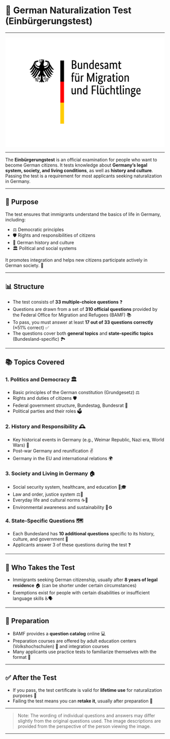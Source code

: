 # **📝 German Naturalization Test (Einbürgerungstest)**

---

![Bundesamt für Migration und Flüchtlinge](../assets/images/bundesamt-fuer-migration-und-fluechtlinge.png)

---

The **Einbürgerungstest** is an official examination for people who want to become German citizens. It tests knowledge about **Germany’s legal system, society, and living conditions**, as well as **history and culture**. Passing the test is a requirement for most applicants seeking naturalization in Germany.

---

## **🎯 Purpose**

The test ensures that immigrants understand the basics of life in Germany, including:

* ⚖️ Democratic principles
* 🛡️ Rights and responsibilities of citizens
* 📜 German history and culture
* 🏛️ Political and social systems

It promotes integration and helps new citizens participate actively in German society. 🤝

---

## **📊 Structure**

* The test consists of **33 multiple-choice questions** ❓
* Questions are drawn from a set of **310 official questions** provided by the Federal Office for Migration and Refugees (BAMF) 📚
* To pass, you must answer at least **17 out of 33 questions correctly** (≈51% correct) ✅
* The questions cover both **general topics** and **state-specific topics** (Bundesland-specific) 🏞️

---

## **📚 Topics Covered**

### 1. **Politics and Democracy** 🏛️

* Basic principles of the German constitution (Grundgesetz) ⚖️
* Rights and duties of citizens 🛡️
* Federal government structure, Bundestag, Bundesrat 🏢
* Political parties and their roles 🗳️

### 2. **History and Responsibility** 🕰️

* Key historical events in Germany (e.g., Weimar Republic, Nazi era, World Wars) 📜
* Post-war Germany and reunification ✌️
* Germany in the EU and international relations 🌍

### 3. **Society and Living in Germany** 🏠

* Social security system, healthcare, and education 🏥🎓
* Law and order, justice system ⚖️🚓
* Everyday life and cultural norms ☕🎉
* Environmental awareness and sustainability 🌱♻️

### 4. **State-Specific Questions** 🗺️

* Each Bundesland has **10 additional questions** specific to its history, culture, and government 🏰
* Applicants answer 3 of these questions during the test ❓

---

## **👤 Who Takes the Test**

* Immigrants seeking German citizenship, usually after **8 years of legal residence** 🏠 (can be shorter under certain circumstances)
* Exemptions exist for people with certain disabilities or insufficient language skills ♿🗣️

---

## **📖 Preparation**

* BAMF provides a **question catalog** online 💻
* Preparation courses are offered by adult education centers (Volkshochschulen) 🏫 and integration courses
* Many applicants use practice tests to familiarize themselves with the format 📝

---

## **✅ After the Test**

* If you pass, the test certificate is valid for **lifetime use** for naturalization purposes 🏅
* Failing the test means you can **retake it**, usually after preparation 🔄

---

> Note: The wording of individual questions and answers may differ slightly from the original questions used.
> The image descriptions are provided from the perspective of the person viewing the image.

---